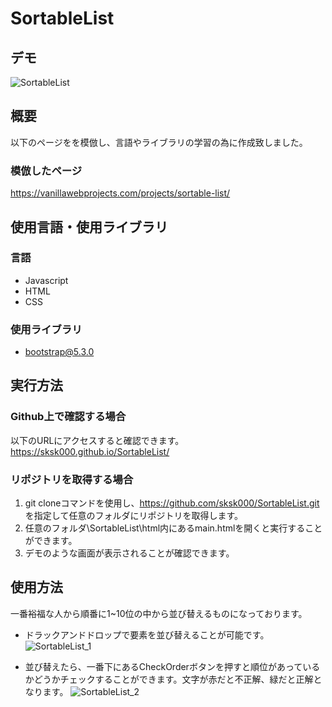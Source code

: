 # SortableList
## デモ
![SortableList](https://github.com/sksk000/SortableList/assets/137740372/a572454b-5ce6-4218-b58f-5efdfdb2164b)

## 概要
以下のページをを模倣し、言語やライブラリの学習の為に作成致しました。

### 模倣したページ
https://vanillawebprojects.com/projects/sortable-list/

## 使用言語・使用ライブラリ
### 言語
- Javascript
- HTML
- CSS
### 使用ライブラリ
- bootstrap@5.3.0

## 実行方法
### Github上で確認する場合
以下のURLにアクセスすると確認できます。
https://sksk000.github.io/SortableList/
### リポジトリを取得する場合
1. git cloneコマンドを使用し、https://github.com/sksk000/SortableList.git を指定して任意のフォルダにリポジトリを取得します。
2. 任意のフォルダ\SortableList\html内にあるmain.htmlを開くと実行することができます。
3. デモのような画面が表示されることが確認できます。

## 使用方法
一番裕福な人から順番に1~10位の中から並び替えるものになっております。

- ドラックアンドドロップで要素を並び替えることが可能です。
![SortableList_1](https://github.com/sksk000/SortableList/assets/137740372/97608078-39f7-430e-97a6-990b04d62cc8)

- 並び替えたら、一番下にあるCheckOrderボタンを押すと順位があっているかどうかチェックすることができます。文字が赤だと不正解、緑だと正解となります。
![SortableList_2](https://github.com/sksk000/SortableList/assets/137740372/b3298bc7-6032-48dc-97ed-2cecca8881b7)



